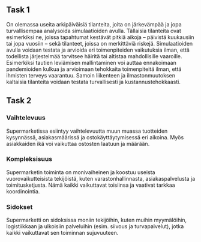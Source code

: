 ## Task 1   
On olemassa useita arkipäiväisiä tilanteita, joita on järkevämpää ja jopa turvallisempaa analysoida simulaatioiden avulla. Tällaisia tilanteita ovat esimerkiksi ne, joissa tapahtumat kestävät pitkiä aikoja – päivistä kuukausiin tai jopa vuosiin – sekä tilanteet, joissa on merkittäviä riskejä. Simulaatioiden avulla voidaan testata ja arvioida eri toimenpiteiden vaikutuksia ilman, että todellista järjestelmää tarvitsee häiritä tai altistaa mahdollisille vaaroille. Esimerkiksi tautien leviämisen mallintaminen voi auttaa ennakoimaan pandemioiden kulkua ja arvioimaan tehokkaita toimenpiteitä ilman, että ihmisten terveys vaarantuu. Samoin liikenteen ja ilmastonmuutoksen kaltaisia tilanteita voidaan testata turvallisesti ja kustannustehokkaasti.

## Task 2    
   
### Vaihtelevuus
Supermarketissa esiintyy vaihtelevuutta muun muassa tuotteiden kysynnässä, asiakasmäärissä ja ostokäyttäytymisessä eri aikoina. Myös asiakkaiden ikä voi vaikuttaa ostosten laatuun ja määrään.

### Kompleksisuus
Supermarketin toiminta on monivaiheinen ja koostuu useista vuorovaikutteisista tekijöistä, kuten varastonhallinnasta, asiakaspalvelusta ja toimitusketjusta. Nämä kaikki vaikuttavat toisiinsa ja vaativat tarkkaa koordinointia.

### Sidokset
Supermarketti on sidoksissa moniin tekijöihin, kuten muihin myymälöihin, logistiikkaan ja ulkoisiin palveluihin (esim. siivous ja turvapalvelut), jotka kaikki vaikuttavat sen toiminnan sujuvuuteen.

